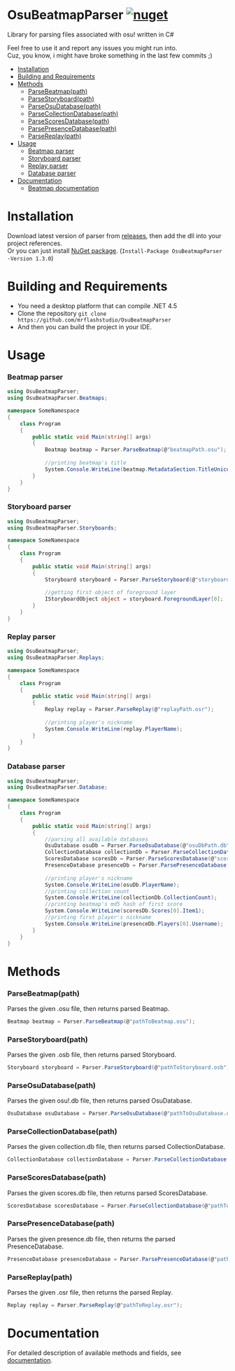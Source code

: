 # OsuBeatmapParser [![nuget](https://img.shields.io/nuget/v/OsuBeatmapParser.svg)](https://www.nuget.org/packages/OsuBeatmapParser)

Library for parsing files associated with osu! written in C#

Feel free to use it and report any issues you might run into.  
Cuz, you know, i might have broke something in the last few commits ;)  

- [Installation](#installation)  
- [Building and Requirements](#building-and-requirements)  
- [Methods](#methods)  
    - [ParseBeatmap(path)](#parsebeatmappath)
    - [ParseStoryboard(path)](#parsestoryboardpath)
    - [ParseOsuDatabase(path)](#parseosudatabasepath)
    - [ParseCollectionDatabase(path)](#parsecollectiondatabasepath)
    - [ParseScoresDatabase(path)](#parsescoresdatabasepath)
    - [ParsePresenceDatabase(path)](#parsepresencedatabasepath)
    - [ParseReplay(path)](#parsereplaypath)
- [Usage](#usage)  
    - [Beatmap parser](#beatmap-parser)
    - [Storyboard parser](#storyboard-parser)
    - [Replay parser](#replay-parser)
    - [Database parser](#database-parser)
- [Documentation](#documentation)  
    - [Beatmap documentation](docs/BeatmapDocumentation.md)

# Installation
Download latest version of parser from [releases](https://github.com/mrflashstudio/OsuBeatmapParser/releases), then add the dll into your project references.  
Or you can just install [NuGet package](https://www.nuget.org/packages/OsuBeatmapParser). (`Install-Package OsuBeatmapParser -Version 1.3.0`)

# Building and Requirements
- You need a desktop platform that can compile .NET 4.5
- Clone the repository `git clone https://github.com/mrflashstudio/OsuBeatmapParser`
- And then you can build the project in your IDE.

# Usage
### Beatmap parser
```cs
using OsuBeatmapParser;
using OsuBeatmapParser.Beatmaps;

namespace SomeNamespace
{
    class Program
    {
        public static void Main(string[] args)
        {
            Beatmap beatmap = Parser.ParseBeatmap(@"beatmapPath.osu");
            
            //printing beatmap's title
            System.Console.WriteLine(beatmap.MetadataSection.TitleUnicode);
        }
    }
}
```

### Storyboard parser
```cs
using OsuBeatmapParser;
using OsuBeatmapParser.Storyboards;

namespace SomeNamespace
{
    class Program
    {
        public static void Main(string[] args)
        {
            Storyboard storyboard = Parser.ParseStoryboard(@"storyboardPath.osb");
            
            //getting first object of foreground layer
            IStoryboardObject object = storyboard.ForegroundLayer[0];
        }
    }
}
```

### Replay parser
```cs
using OsuBeatmapParser;
using OsuBeatmapParser.Replays;

namespace SomeNamespace
{
    class Program
    {
        public static void Main(string[] args)
        {
            Replay replay = Parser.ParseReplay(@"replayPath.osr");
            
            //printing player's nickname
            System.Console.WriteLine(replay.PlayerName);
        }
    }
}
```

### Database parser
```cs
using OsuBeatmapParser;
using OsuBeatmapParser.Database;

namespace SomeNamespace
{
    class Program
    {
        public static void Main(string[] args)
        {
            //parsing all available databases
            OsuDatabase osuDb = Parser.ParseOsuDatabase(@"osuDbPath.db");
            CollectionDatabase collectionDb = Parser.ParseCollectionDatabase(@"collectionDbPath.db");
            ScoresDatabase scoresDb = Parser.ParseScoresDatabase(@"scoresDbPath.db");
            PresenceDatabase presenceDb = Parser.ParsePresenceDatabase(@"presenceDbPath.db");
            
            //printing player's nickname
            System.Console.WriteLine(osuDb.PlayerName);
            //printing collection count
            System.Console.WriteLine(collectionDb.CollectionCount);
            //printing beatmap's md5 hash of first score
            System.Console.WriteLine(scoresDb.Scores[0].Item1);
            //printing first player's nickname
            System.Console.WriteLine(presenceDb.Players[0].Username);
        }
    }
}
```

# Methods
### ParseBeatmap(path)
Parses the given .osu file, then returns parsed Beatmap.
```cs
Beatmap beatmap = Parser.ParseBeatmap(@"pathToBeatmap.osu");
```

### ParseStoryboard(path)
Parses the given .osb file, then returns parsed Storyboard.
```cs
Storyboard storyboard = Parser.ParseStoryboard(@"pathToStoryboard.osb");
```

### ParseOsuDatabase(path)
Parses the given osu!.db file, then returns parsed OsuDatabase.
```cs
OsuDatabase osuDatabase = Parser.ParseOsuDatabase(@"pathToOsuDatabase.osb");
```

### ParseCollectionDatabase(path)
Parses the given collection.db file, then returns parsed CollectionDatabase.
```cs
CollectionDatabase collectionDatabase = Parser.ParseCollectionDatabase(@"pathToCollectionDb.db");
```

### ParseScoresDatabase(path)
Parses the given scores.db file, then returns parsed ScoresDatabase.
```cs
ScoresDatabase scoresDatabase = Parser.ParseCollectionDatabase(@"pathToScoresDb.db");
```

### ParsePresenceDatabase(path)
Parses the given presence.db file, then returns the parsed PresenceDatabase.
```cs
PresenceDatabase presenceDatabase = Parser.ParsePresenceDatabase(@"pathToPresenceDb.db");
```

### ParseReplay(path)
Parses the given .osr file, then returns the parsed Replay.
```cs
Replay replay = Parser.ParseReplay(@"pathToReplay.osr");
```

# Documentation
For detailed description of available methods and fields, see [documentation](docs).
